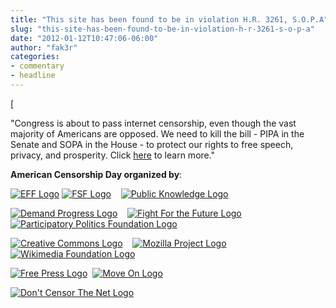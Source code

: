 ```yaml
---
title: "This site has been found to be in violation H.R. 3261, S.O.P.A"
slug: "this-site-has-been-found-to-be-in-violation-h-r-3261-s-o-p-a"
date: "2012-01-12T10:47:06-06:00"
author: "fak3r"
categories:
- commentary
- headline
---
```


[


"Congress is about to pass internet censorship, even though the vast majority of Americans are opposed. We need to kill the bill - PIPA in the Senate and SOPA in the House - to protect our rights to free speech, privacy, and prosperity. Click [here](http://americancensorship.org/infographic.html) to learn more."


**American Censorship Day organized by**:




[![EFF Logo](http://americancensorship.org/images/logo-eff.png)](http://eff.org) [![FSF Logo](http://americancensorship.org/images/logo-fsf.png)](http://fsf.org)    [![Public Knowledge Logo](http://americancensorship.org/images/logo-public-knowledge.png)](http://publicknowledge.org)




[![Demand Progress Logo](http://americancensorship.org/images/logo-demand-progress.png)](http://demandprogress.org)    [![Fight For the Future Logo](http://americancensorship.org/images/logo-fftf.png)](http://fightforthefuture.org)    [![Participatory Politics Foundation Logo](http://americancensorship.org/images/logo-ppf.png)](http://participatorypolitics.org)




[![Creative Commons Logo](http://americancensorship.org/images/logo-cc.png)](http://creativecommons.org)    [![Mozilla Project Logo](http://americancensorship.org/images/mozilla.png)](http://www.mozilla.org/)[![Wikimedia Foundation Logo](http://americancensorship.org/images/wikimediafoundation.png)](http://wikimediafoundation.org)




[![Free Press Logo](http://americancensorship.org/images/freepress.png)](http://www.freepress.net/)  [![Move On Logo](http://americancensorship.org/images/moveon.png)](http://www.moveon.org/)




[![Don't Censor The Net Logo](http://americancensorship.org/images/dontcensorthenet.jpg)
](http://www.dontcensorthenet.com/)
